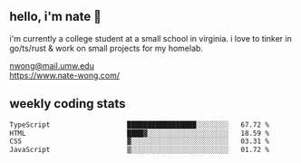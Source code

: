 ## hello, i'm nate 👋
i'm currently a college student at a small school in virginia. i love to tinker in go/ts/rust & work on small projects for my homelab.

nwong@mail.umw.edu <br/>
https://www.nate-wong.com/

## weekly coding stats
<!--START_SECTION:waka-->

```txt
TypeScript                   █████████████████░░░░░░░░   67.72 %
HTML                         ████▓░░░░░░░░░░░░░░░░░░░░   18.59 %
CSS                          ▓░░░░░░░░░░░░░░░░░░░░░░░░   03.31 %
JavaScript                   ▒░░░░░░░░░░░░░░░░░░░░░░░░   01.72 %
```

<!--END_SECTION:waka-->
